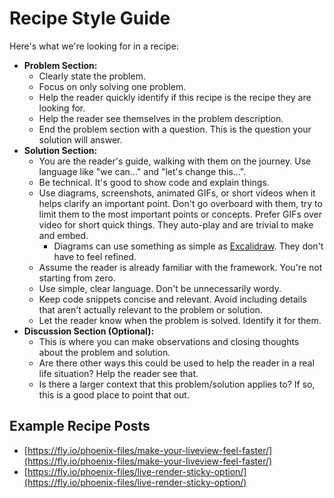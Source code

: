 # Recipe Style Guide

Here's what we're looking for in a recipe:

- **Problem Section:**
    - Clearly state the problem.
    - Focus on only solving one problem.
    - Help the reader quickly identify if this recipe is the recipe they are looking for.
    - Help the reader see themselves in the problem description.
    - End the problem section with a question. This is the question your solution will answer.
- **Solution Section:**
    - You are the reader's guide, walking with them on the journey. Use language like "we can…" and "let's change this…".
    - Be technical. It's good to show code and explain things.
    - Use diagrams, screenshots, animated GIFs, or short videos when it helps clarify an important point. Don't go overboard with them, try to limit them to the most important points or concepts. Prefer GIFs over video for short quick things. They auto-play and are trivial to make and embed.
      - Diagrams can use something as simple as [Excalidraw](https://excalidraw.com/). They don't have to feel refined.
    - Assume the reader is already familiar with the framework. You're not starting from zero.
    - Use simple, clear language. Don't be unnecessarily wordy.
    - Keep code snippets concise and relevant. Avoid including details that aren't actually relevant to the problem or solution.
    - Let the reader know when the problem is solved. Identify it for them.
- **Discussion Section (Optional):**
    - This is where you can make observations and closing thoughts about the problem and solution.
    - Are there other ways this could be used to help the reader in a real life situation? Help the reader see that.
    - Is there a larger context that this problem/solution applies to? If so, this is a good place to point that out.

## Example Recipe Posts

- [https://fly.io/phoenix-files/make-your-liveview-feel-faster/](https://fly.io/phoenix-files/make-your-liveview-feel-faster/)
- [https://fly.io/phoenix-files/live-render-sticky-option/](https://fly.io/phoenix-files/live-render-sticky-option/)
